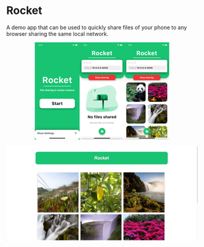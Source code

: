 # Rocket

A demo app that can be used to quickly share files of your phone to any browser
sharing the same local network.

<p align="center">
<img src="screenshots/ios_start.png" alt="Start Screen" style="zoom:25%;" /><img src="screenshots/ios_placeholder.png" alt="Placeholder" style="zoom:25%;" /><img src="screenshots/ios_with_files.png" alt="Screen with Files" style="zoom:25%;" />
</p>

<img src="screenshots/web_demo.png" alt="Webview" />